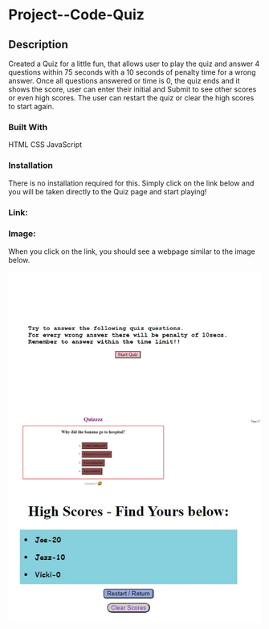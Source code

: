 # Project--Code-Quiz

## Description
Created a Quiz for a little fun, that allows user to play the quiz and answer 4 questions within 75 seconds with a 10 seconds of penalty time for a wrong answer. Once all questions answered or time is 0, the quiz ends and it shows the score, user can enter their initial  and Submit to see other scores or even high scores. The user can restart the quiz or clear the high scores to start again.

### Built With
HTML
CSS
JavaScript

### Installation
There is no installation required for this. 
Simply click on the link below and you will be taken directly to the Quiz page and start playing!

### Link: 




### Image: 
When you click on the link, you should see a webpage similar to the image below.

<img src= "assets/Images/Quiz-Initial-Page.JPG" alt="Quiz Initial Page Image">
<img src= "assets/Images/Quiz-Questions.JPG" alt="Quiz Questions Image">
<img src= "assets/Images/High-Score.JPG" alt="High Score Image">

